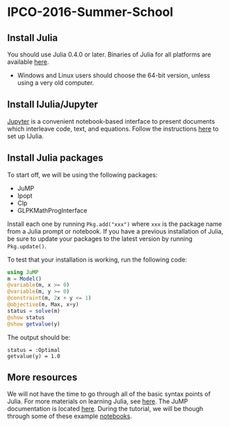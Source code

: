 # IPCO-2016-Summer-School

## Install Julia

You should use Julia 0.4.0 or later.
Binaries of Julia for all platforms are available [here](http://julialang.org/downloads/).

- Windows and Linux users should choose the 64-bit version, unless using a very old computer.

## Install IJulia/Jupyter

[Jupyter](http://jupyter.org/) is a convenient notebook-based interface to present documents which interleave code, text, and equations.
Follow the instructions [here](https://github.com/stevengj/julia-mit#installing-julia-and-ijulia) to set up IJulia.

## Install Julia packages

To start off, we will be using the following packages:
- JuMP
- Ipopt
- Clp
- GLPKMathProgInterface

Install each one by running ``Pkg.add("xxx")`` where ``xxx`` is the package name
from a Julia prompt or notebook. If you have a previous installation of Julia,
be sure to update your packages to the latest version by running ``Pkg.update()``.

To test that your installation is working, run the following code:

```julia
using JuMP
m = Model()
@variable(m, x >= 0)
@variable(m, y >= 0)
@constraint(m, 2x + y <= 1)
@objective(m, Max, x+y)
status = solve(m)
@show status
@show getvalue(y)
```

The output should be:

```
status = :Optimal
getvalue(y) = 1.0
```


## More resources

We will not have the time to go through all of the basic syntax points of Julia. For more materials on learning Julia,
see [here](http://julialang.org/learning/). The JuMP documentation is located [here](http://www.juliaopt.org/JuMP.jl/0.13/).
During the tutorial, we will be though through some of these example
[notebooks](http://nbviewer.jupyter.org/github/JuliaOpt/juliaopt-notebooks/tree/master/notebooks/).
